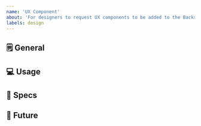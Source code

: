 ```yaml
---
name: 'UX Component'
about: 'For designers to request UX components to be added to the Backstage Storybook'
labels: design
---
```


## 🗒 General

<!--- Write a nice note to the community requesting the creation of a new component! -->
<!--- Include an image of your component. Bonus points for a GIF! -->

## 💻 Usage

<!--- Tell us what the point of this component/pattern is! How does it help? How should it work? Any rules? -->

## 📐 Specs

<!--- Include images that detail the redlines for your component.-->
<!--- Once we get our Figma workspace set up, we'll be posting the Figma files rather than doing specs by hand.-->

## 🔮 Future

<!-- Any upcoming, exciting functionality for this component in the future? List that out here. -->
